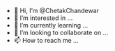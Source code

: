 - 👋 Hi, I’m @ChetakChandewar
- 👀 I’m interested in ...
- 🌱 I’m currently learning ...
- 💞️ I’m looking to collaborate on ...
- 📫 How to reach me ...

<!---
ChetakChandewar/ChetakChandewar is a ✨ special ✨ repository because its `README.md` (this file) appears on your GitHub profile.
You can click the Preview link to take a look at your changes.
--->
